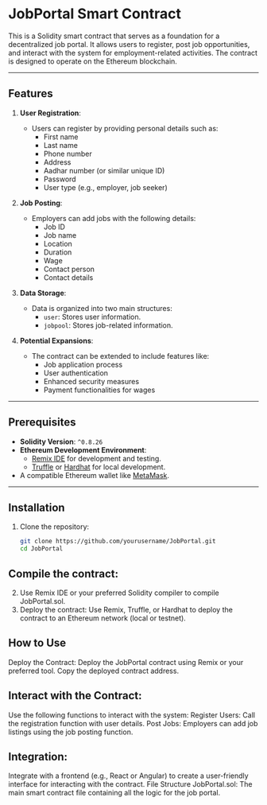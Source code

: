 
# JobPortal Smart Contract

This is a Solidity smart contract that serves as a foundation for a decentralized job portal. It allows users to register, post job opportunities, and interact with the system for employment-related activities. The contract is designed to operate on the Ethereum blockchain.

---

## Features

1. **User Registration**:
   - Users can register by providing personal details such as:
     - First name
     - Last name
     - Phone number
     - Address
     - Aadhar number (or similar unique ID)
     - Password
     - User type (e.g., employer, job seeker)

2. **Job Posting**:
   - Employers can add jobs with the following details:
     - Job ID
     - Job name
     - Location
     - Duration
     - Wage
     - Contact person
     - Contact details

3. **Data Storage**:
   - Data is organized into two main structures:
     - `user`: Stores user information.
     - `jobpool`: Stores job-related information.

4. **Potential Expansions**:
   - The contract can be extended to include features like:
     - Job application process
     - User authentication
     - Enhanced security measures
     - Payment functionalities for wages

---

## Prerequisites

- **Solidity Version**: `^0.8.26`
- **Ethereum Development Environment**:
  - [Remix IDE](https://remix.ethereum.org/) for development and testing.
  - [Truffle](https://trufflesuite.com/) or [Hardhat](https://hardhat.org/) for local development.
- A compatible Ethereum wallet like [MetaMask](https://metamask.io/).

---

## Installation

1. Clone the repository:
   ```bash
   git clone https://github.com/yourusername/JobPortal.git
   cd JobPortal

## Compile the contract:

2. Use Remix IDE or your preferred Solidity compiler to compile JobPortal.sol.
3. Deploy the contract:
   Use Remix, Truffle, or Hardhat to deploy the contract to an Ethereum network (local or testnet).
   
## How to Use
Deploy the Contract:
Deploy the JobPortal contract using Remix or your preferred tool.
Copy the deployed contract address.

## Interact with the Contract:

Use the following functions to interact with the system:
Register Users: Call the registration function with user details.
Post Jobs: Employers can add job listings using the job posting function.

## Integration:

Integrate with a frontend (e.g., React or Angular) to create a user-friendly interface for interacting with the contract.
File Structure
JobPortal.sol:
The main smart contract file containing all the logic for the job portal.

